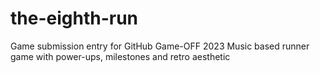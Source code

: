 # the-eighth-run

Game submission entry for GitHub Game-OFF 2023
Music based runner game with power-ups, milestones and retro aesthetic
